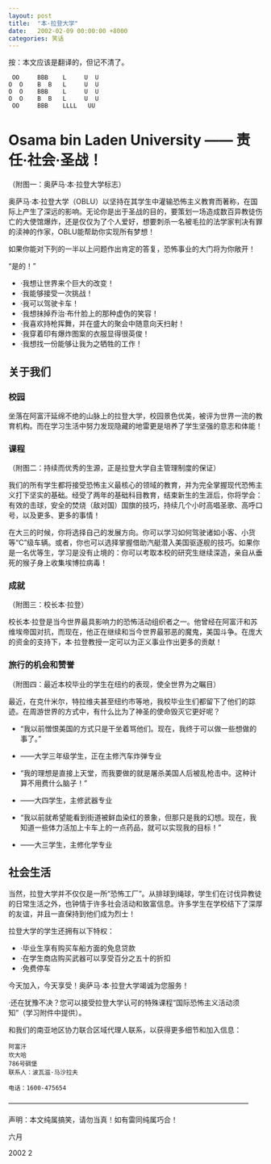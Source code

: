 ```yaml
---
layout: post
title:  "本·拉登大学"
date:   2002-02-09 00:00:00 +8000
categories: 笑话
---
```


按：本文应该是翻译的，但记不清了。

```
 OO     BBB    L     U  U
O  O    B  B   L     U  U
O  O    BBB    L     U  U
O  O    B  B   L     U  U
 OO     BBB    LLLL   UU
```

# Osama bin Laden University —— 责任·社会·圣战！

（附图一：奥萨马·本·拉登大学标志）

奥萨马·本·拉登大学（OBLU）以坚持在其学生中灌输恐怖主义教育而著称，在国际上产生了深远的影响。无论你是出于圣战的目的，要策划一场造成数百异教徒伤亡的大使馆爆炸，还是仅仅为了个人爱好，想要刺杀一名被毛拉的法学家判决有罪的渎神的作家，OBLU能帮助你实现所有梦想！

如果你能对下列的一半以上问题作出肯定的答复，恐怖事业的大门将为你敞开！

“是的！”

- ·我想让世界来个巨大的改变！
- ·我能够接受一次挑战！
- ·我可以驾驶卡车！
- ·我想抹掉乔治·布什脸上的那种虚伪的笑容！
- ·我喜欢持枪挥舞，并在盛大的聚会中随意向天扫射！
- ·我穿着印有爆炸图案的衣服显得很英俊！
- ·我想找一份能够让我为之牺牲的工作！

## 关于我们

### 校园

坐落在阿富汗延绵不绝的山脉上的拉登大学，校园景色优美，被评为世界一流的教育机构。而在学习生活中努力发现隐藏的地雷更是培养了学生坚强的意志和体能！

### 课程

（附图二：持续而优秀的生源，正是拉登大学自主管理制度的保证）

我们的所有学生都将接受恐怖主义最核心的领域的教育，并为完全掌握现代恐怖主义打下坚实的基础。经受了两年的基础科目教育，结束新生的生涯后，你将学会：有效的击球，安全的焚烧（敌对国）国旗的技巧，持续几个小时高唱圣歌、高呼口号，以及更多、更多的事情！

在大三的时候，你将选择自己的发展方向。你可以学习如何驾驶诸如小客、小货等“C”级车辆。或者，你也可以选择掌握借助汽艇潜入美国驱逐舰的技巧。如果你是一名优等生，学习是没有止境的：你可以考取本校的研究生继续深造，亲自从垂死的猴子身上收集埃博拉病毒！

### 成就

（附图三：校长本·拉登）

校长本·拉登是当今世界最具影响力的恐怖活动组织者之一。他曾经在阿富汗和苏维埃帝国对抗，而现在，他正在继续和当今世界最邪恶的魔鬼，美国斗争。在庞大的资金的支持下，本·拉登教授一定可以为正义事业作出更多的贡献！

### 旅行的机会和赞誉

（附图四：最近本校毕业的学生在纽约的表现，使全世界为之瞩目）

最近，在克什米尔，特拉维夫甚至纽约市等地，我校毕业生们都留下了他们的踪迹。在周游世界的方式中，有什么比为了神圣的使命毁灭它更好呢？


- “我以前憎恨美国的方式只是干坐着骂他们。现在，我终于可以做一些想做的事了。”
- ——大学三年级学生，正在主修汽车炸弹专业

- “我的理想是直接上天堂，而我要做的就是屠杀美国人后被乱枪击中。这种计算不用费什么脑子！”
- ——大四学生，主修武器专业

- “我以前就希望能看到街道被鲜血染红的景象，但那只是我的幻想。现在，我知道一些体力活加上卡车上的一点药品，就可以实现我的目标！”
- ——大三学生，主修化学专业

## 社会生活

当然，拉登大学并不仅仅是一所“恐怖工厂”。从排球到绳球，学生们在讨伐异教徒的日常生活之外，也钟情于许多社会活动和致富信息。许多学生在学校结下了深厚的友谊，并且一直保持到他们成为烈士！

拉登大学的学生还拥有以下特权：

- ·毕业生享有购买车船方面的免息贷款
- ·在学生商店购买武器可以享受百分之五十的折扣
- ·免费停车



今天加入，今天享受！奥萨马·本·拉登大学竭诚为您服务！


·还在犹豫不决？您可以接受拉登大学认可的特殊课程“国际恐怖主义活动须知”（学习附件中提供）。


和我们的南亚地区协力联合区域代理人联系，以获得更多细节和加入信息：

```
阿富汗
坎大哈
786号碉堡
联系人：波瓦滋·马沙拉夫

电话：1600-475654
```

——————————————————————————————————

声明：本文纯属搞笑，请勿当真！如有雷同纯属巧合！

六月

2002 2